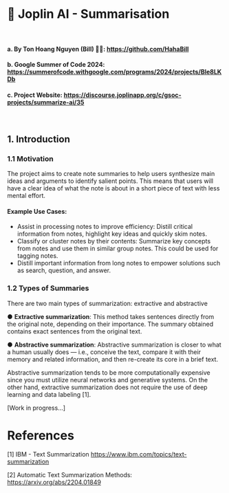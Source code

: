 # 🤖 Joplin AI - Summarisation

<br>

#### a. By Ton Hoang Nguyen (Bill) 🧑‍💻: https://github.com/HahaBill

#### b. Google Summer of Code 2024: https://summerofcode.withgoogle.com/programs/2024/projects/Ble8LKDb

#### c. Project Website: https://discourse.joplinapp.org/c/gsoc-projects/summarize-ai/35

<br>

## 1. Introduction

### 1.1 Motivation

The project aims to create note summaries to help users synthesize main ideas and arguments to identify salient points. This means that users will have a clear idea of what the note is about in a short piece of text with less mental effort.

#### Example Use Cases:

- Assist in processing notes to improve efficiency: Distill critical information from
  notes, highlight key ideas and quickly skim notes.
- Classify or cluster notes by their contents: Summarize key concepts from notes
  and use them in similar group notes. This could be used for tagging notes.
- Distill important information from long notes to empower solutions such as
  search, question, and answer.

### 1.2 Types of Summaries

There are two main types of summarization: extractive and abstractive

● **Extractive summarization**: This method takes sentences directly from the original
note, depending on their importance. The summary obtained contains exact
sentences from the original text.

● **Abstractive summarization**: Abstractive summarization is closer to what a human
usually does — i.e., conceive the text, compare it with their memory and related
information, and then re-create its core in a brief text.

Abstractive summarization tends to be more computationally expensive since you must utilize neural networks and generative systems. On the other hand, extractive summarization does not require the use of deep learning and data labeling [1].

[Work in progress...]

# References

[1] IBM - Text Summarization https://www.ibm.com/topics/text-summarization

[2] Automatic Text Summarization Methods: https://arxiv.org/abs/2204.01849

